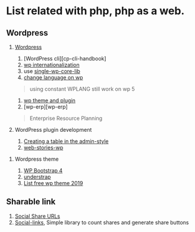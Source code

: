 <!-- non-core-programming -->
# List related with php, php as a web.

## Wordpress
1. [Wordpress][wp]
   1. [WordPress cli][cp-cli-handbook]
   1. [wp internationalization][wp-i18n]
   1. use [single-wp-core-lib][single-wp]
   1. [change language on wp][wp-lang]
     > using constant WPLANG still work on wp 5

   1. [wp theme and plugin][wp-thm-pl]
   1. [wp-erp][wp-erp]
     > Enterprise Resource Planning

1. WordPress plugin development
   1. [Creating a table in the admin-style][wp-stack-1]
   1. [web-stories-wp][google-wp-plugin]

[google-wp-plugin]: https://github.com/google/web-stories-wp

1. Wordpress theme
   1. [WP Bootstrap 4][wp-b-4]
   1. [understrap][understrap]
   1. [List free wp theme 2019][wp-theme-19]

   [wp]: https://codex.wordpress.org/
   [wp-i18n]: https://i18n.svn.wordpress.org/
   [single-wp]: https://wordpress.stackexchange.com/questions/57109/how-to-share-wordpress-core-library
   [wp-lang]: https://codex.wordpress.org/Installing_WordPress_in_Your_Language#WordPress_v4.0_and_above
   [wp-b-4]: https://wordpress.org/themes/wp-bootstrap-4/
   [understrap]: https://github.com/understrap/understrap
   [wp-theme-19]: https://athemes.com/collections/free-wordpress-themes
   [wp-thm-pl]: https://wpackagist.org/
   [wp-cli-handbook]: https://make.wordpress.org/cli/handbook/
   [wp-stack-1]: https://wordpress.stackexchange.com/questions/1413/creating-a-table-in-the-admin-style

## Sharable link
1. [Social Share URLs][social-share-url]
1. [Social-links][social-links], Simple library to count shares and generate share buttons

[social-share-url]: https://github.com/bradvin/social-share-urls
[social-links]: https://github.com/oscarotero/social-links

